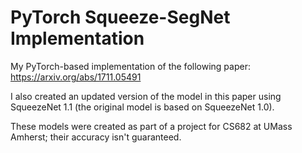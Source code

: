 # PyTorch Squeeze-SegNet Implementation

My PyTorch-based implementation of the following paper: https://arxiv.org/abs/1711.05491

I also created an updated version of the model in this paper using SqueezeNet 1.1 (the original model is based on SqueezeNet 1.0). 

These models were created as part of a project for CS682 at UMass Amherst; their accuracy isn't guaranteed. 